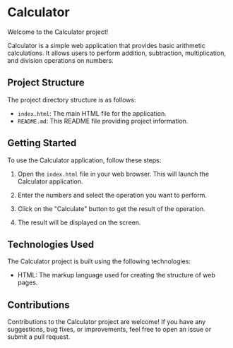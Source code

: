# Calculator

Welcome to the Calculator project!

Calculator is a simple web application that provides basic arithmetic calculations. It allows users to perform addition, subtraction, multiplication, and division operations on numbers.

## Project Structure

The project directory structure is as follows:

- `index.html`: The main HTML file for the application.
- `README.md`: This README file providing project information.

## Getting Started

To use the Calculator application, follow these steps:

1. Open the `index.html` file in your web browser. This will launch the Calculator application.

2. Enter the numbers and select the operation you want to perform.

3. Click on the "Calculate" button to get the result of the operation.

4. The result will be displayed on the screen.

## Technologies Used

The Calculator project is built using the following technologies:

- HTML: The markup language used for creating the structure of web pages.

## Contributions

Contributions to the Calculator project are welcome! If you have any suggestions, bug fixes, or improvements, feel free to open an issue or submit a pull request.

